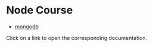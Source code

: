 
# Node Course

- [mongodb](node/mongodb-adapter.md)

Click on a link to open the corresponding documentation.
